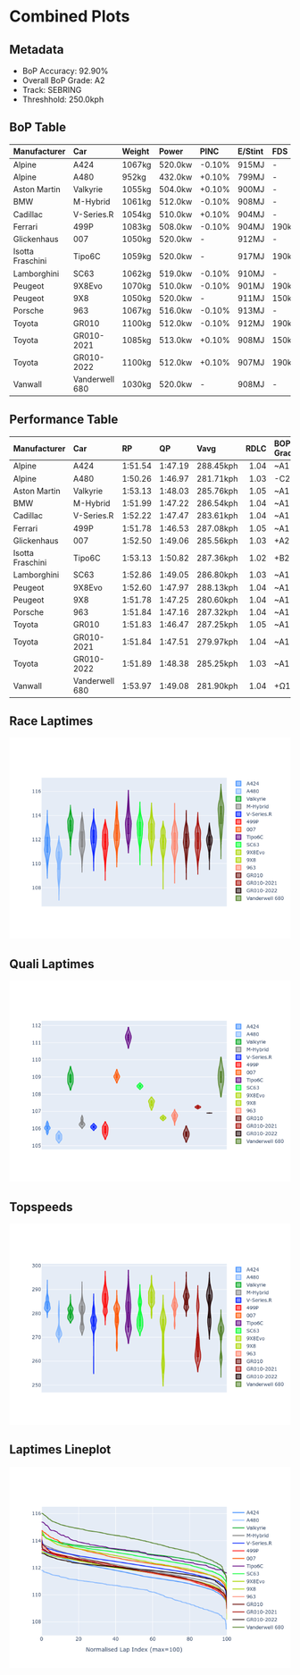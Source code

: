 # Combined Plots

## Metadata

- BoP Accuracy: 92.90%
- Overall BoP Grade: A2
- Track: SEBRING
- Threshhold: 250.0kph

## BoP Table
| Manufacturer     | Car            | Weight   | Power   | PINC   | E/Stint   | FDS    | RDP    | QDP    | TDP    |
|:-----------------|:---------------|:---------|:--------|:-------|:----------|:-------|:-------|:-------|:-------|
| Alpine           | A424           | 1067kg   | 520.0kw | -0.10% | 915MJ     | -      | 52.35% | 61.85% | 27.84% |
| Alpine           | A480           | 952kg    | 432.0kw | +0.10% | 799MJ     | -      | 54.51% | 76.19% | 54.04% |
| Aston Martin     | Valkyrie       | 1055kg   | 504.0kw | +0.10% | 900MJ     | -      | 53.59% | 53.33% | 21.51% |
| BMW              | M-Hybrid       | 1061kg   | 512.0kw | -0.10% | 908MJ     | -      | 53.26% | 57.23% | 34.54% |
| Cadillac         | V-Series.R     | 1054kg   | 510.0kw | +0.10% | 904MJ     | -      | 47.80% | 56.73% | 19.63% |
| Ferrari          | 499P           | 1083kg   | 508.0kw | -0.10% | 904MJ     | 190kph | 53.02% | 42.32% | 9.88%  |
| Glickenhaus      | 007            | 1050kg   | 520.0kw | -      | 912MJ     | -      | 46.49% | 46.07% | 47.78% |
| Isotta Fraschini | Tipo6C         | 1059kg   | 520.0kw | -      | 917MJ     | 190kph | 43.95% | 47.22% | 31.53% |
| Lamborghini      | SC63           | 1062kg   | 519.0kw | -0.10% | 910MJ     | -      | 46.33% | 59.50% | 29.33% |
| Peugeot          | 9X8Evo         | 1070kg   | 510.0kw | -0.10% | 901MJ     | 190kph | 48.47% | 51.26% | 16.02% |
| Peugeot          | 9X8            | 1050kg   | 520.0kw | -      | 911MJ     | 150kph | 54.07% | 57.08% | 10.80% |
| Porsche          | 963            | 1067kg   | 516.0kw | -0.10% | 913MJ     | -      | 50.87% | 45.25% | 30.77% |
| Toyota           | GR010          | 1100kg   | 512.0kw | -0.10% | 912MJ     | 190kph | 52.43% | 57.12% | 12.82% |
| Toyota           | GR010-2021     | 1085kg   | 513.0kw | +0.10% | 908MJ     | 150kph | 54.09% | 52.67% | 26.37% |
| Toyota           | GR010-2022     | 1100kg   | 512.0kw | +0.10% | 907MJ     | 190kph | 53.48% | 69.44% | 7.86%  |
| Vanwall          | Vanderwell 680 | 1030kg   | 520.0kw | -      | 908MJ     | -      | 53.41% | 56.28% | 29.85% |

## Performance Table
| Manufacturer     | Car            | RP      | QP      | Vavg      |   RDLC | BOP-Grade   | Match   |
|:-----------------|:---------------|:--------|:--------|:----------|-------:|:------------|:--------|
| Alpine           | A424           | 1:51.54 | 1:47.19 | 288.45kph |   1.04 | ~A1         | 98.98%  |
| Alpine           | A480           | 1:50.26 | 1:46.97 | 281.71kph |   1.03 | -C2         | 71.63%  |
| Aston Martin     | Valkyrie       | 1:53.13 | 1:48.03 | 285.76kph |   1.05 | ~A1         | 97.02%  |
| BMW              | M-Hybrid       | 1:51.99 | 1:47.22 | 286.54kph |   1.04 | ~A1         | 100.00% |
| Cadillac         | V-Series.R     | 1:52.22 | 1:47.47 | 283.61kph |   1.04 | ~A1         | 99.96%  |
| Ferrari          | 499P           | 1:51.78 | 1:46.53 | 287.08kph |   1.05 | ~A1         | 99.43%  |
| Glickenhaus      | 007            | 1:52.50 | 1:49.06 | 285.56kph |   1.03 | +A2         | 93.38%  |
| Isotta Fraschini | Tipo6C         | 1:53.13 | 1:50.82 | 287.36kph |   1.02 | +B2         | 84.33%  |
| Lamborghini      | SC63           | 1:52.86 | 1:49.05 | 286.80kph |   1.03 | ~A1         | 96.38%  |
| Peugeot          | 9X8Evo         | 1:52.60 | 1:47.97 | 288.13kph |   1.04 | ~A1         | 96.99%  |
| Peugeot          | 9X8            | 1:51.78 | 1:47.25 | 280.60kph |   1.04 | ~A1         | 99.33%  |
| Porsche          | 963            | 1:51.84 | 1:47.16 | 287.32kph |   1.04 | ~A1         | 99.73%  |
| Toyota           | GR010          | 1:51.83 | 1:46.47 | 287.25kph |   1.05 | ~A1         | 99.74%  |
| Toyota           | GR010-2021     | 1:51.84 | 1:47.51 | 279.97kph |   1.04 | ~A1         | 99.85%  |
| Toyota           | GR010-2022     | 1:51.89 | 1:48.38 | 285.25kph |   1.03 | ~A1         | 100.00% |
| Vanwall          | Vanderwell 680 | 1:53.97 | 1:49.08 | 281.90kph |   1.04 | +Ω1         | 49.70%  |

## Race Laptimes
![Race Laptimes](images/race_violin.png)

## Quali Laptimes
![Quali Laptimes](images/quali_violin.png)

## Topspeeds
![Topspeeds](images/topspeed_violin.png)

## Laptimes Lineplot
![Laptimes Lineplot](images/laptime_line.png)

